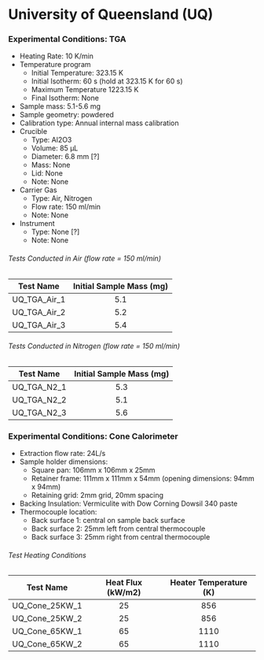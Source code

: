 # University of Queensland (UQ)

### Experimental Conditions: TGA

* Heating Rate: 10 K/min
* Temperature program
  - Initial Temperature: 323.15 K
  - Initial Isotherm: 60 s (hold at 323.15 K for 60 s)  
  - Maximum Temperature 1223.15 K
  - Final Isotherm: None
* Sample mass: 5.1-5.6 mg
* Sample geometry: powdered
* Calibration type: Annual internal mass calibration  
* Crucible
  - Type: Al2O3
  - Volume: 85 µL
  - Diameter: 6.8 mm [?]
  - Mass: None
  - Lid: None
  - Note: None
* Carrier Gas
  - Type: Air, Nitrogen
  - Flow rate: 150 ml/min
  - Note: None
* Instrument
  - Type: None [?]
  - Note: None

###### Tests Conducted in Air (flow rate = 150 ml/min)  


| Test Name | Initial Sample Mass (mg) |
| --------- | :------------------------:|
|UQ\_TGA\_Air\_1 | 5.1|  
|UQ\_TGA\_Air\_2 | 5.2|  
|UQ\_TGA\_Air\_3 | 5.4|  

###### Tests Conducted in Nitrogen (flow rate = 150 ml/min)  

|Test Name | Initial Sample Mass (mg)|  
|----------|:------:|  
|UQ\_TGA\_N2\_1 | 5.3|  
|UQ\_TGA\_N2\_2 | 5.1|  
|UQ\_TGA\_N2\_3 | 5.6|  

### Experimental Conditions: Cone Calorimeter
* Extraction flow rate: 24L/s
* Sample holder dimensions:
    - Square pan: 106mm x 106mm x 25mm
    - Retainer frame: 111mm x 111mm x 54mm (opening dimensions: 94mm x 94mm)
    - Retaining grid: 2mm grid, 20mm spacing
* Backing Insulation: Vermiculite with Dow Corning Dowsil 340 paste
* Thermocouple location:
    - Back surface 1: central on sample back surface
    - Back surface 2: 25mm left from central thermocouple
    - Back surface 3: 25mm right from central thermocouple

###### Test Heating Conditions  
|Test Name | Heat Flux (kW/m2)| Heater Temperature (K)
|----------|:------:| :---: |
|UQ\_Cone\_25KW\_1 | 25| 856  
|UQ\_Cone\_25KW\_2 | 25| 856
|UQ\_Cone\_65KW\_1 | 65| 1110
|UQ\_Cone\_65KW\_2 | 65| 1110
